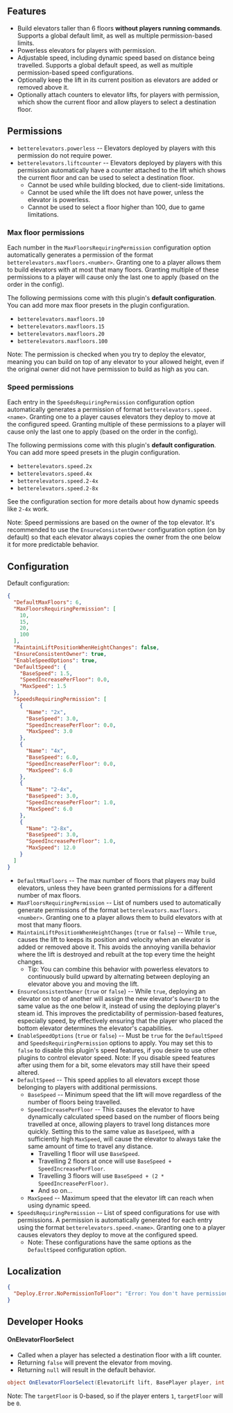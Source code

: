 ## Features

- Build elevators taller than 6 floors **without players running commands**. Supports a global default limit, as well as multiple permission-based limits.
- Powerless elevators for players with permission.
- Adjustable speed, including dynamic speed based on distance being travelled. Supports a global default speed, as well as multiple permission-based speed configurations.
- Optionally keep the lift in its current position as elevators are added or removed above it.
- Optionally attach counters to elevator lifts, for players with permission, which show the current floor and allow players to select a destination floor.

## Permissions

- `betterelevators.powerless` -- Elevators deployed by players with this permission do not require power.
- `betterelevators.liftcounter` -- Elevators deployed by players with this permission automatically have a counter attached to the lift which shows the current floor and can be used to select a destination floor.
  - Cannot be used while building blocked, due to client-side limitations.
  - Cannot be used while the lift does not have power, unless the elevator is powerless.
  - Cannot be used to select a floor higher than 100, due to game limitations.

### Max floor permissions

Each number in the `MaxFloorsRequiringPermission` configuration option automatically generates a permission of the format `betterelevators.maxfloors.<number>`. Granting one to a player allows them to build elevators with at most that many floors. Granting multiple of these permissions to a player will cause only the last one to apply (based on the order in the config).

The following permissions come with this plugin's **default configuration**. You can add more max floor presets in the plugin configuration.
- `betterelevators.maxfloors.10`
- `betterelevators.maxfloors.15`
- `betterelevators.maxfloors.20`
- `betterelevators.maxfloors.100`

Note: The permission is checked when you try to deploy the elevator, meaning you can build on top of any elevator to your allowed height, even if the original owner did not have permission to build as high as you can.

### Speed permissions

Each entry in the `SpeedsRequiringPermission` configuration option automatically generates a permission of format `betterelevators.speed.<name>`. Granting one to a player causes elevators they deploy to move at the configured speed. Granting multiple of these permissions to a player will cause only the last one to apply (based on the order in the config).

The following permissions come with this plugin's **default configuration**. You can add more speed presets in the plugin configuration.
- `betterelevators.speed.2x`
- `betterelevators.speed.4x`
- `betterelevators.speed.2-4x`
- `betterelevators.speed.2-8x`

See the configuration section for more details about how dynamic speeds like `2-4x` work.

Note: Speed permissions are based on the owner of the top elevator. It's recommended to use the `EnsureConsistentOwner` configuration option (on by default) so that each elevator always copies the owner from the one below it for more predictable behavior.

## Configuration

Default configuration:

```json
{
  "DefaultMaxFloors": 6,
  "MaxFloorsRequiringPermission": [
    10,
    15,
    20,
    100
  ],
  "MaintainLiftPositionWhenHeightChanges": false,
  "EnsureConsistentOwner": true,
  "EnableSpeedOptions": true,
  "DefaultSpeed": {
    "BaseSpeed": 1.5,
    "SpeedIncreasePerFloor": 0.0,
    "MaxSpeed": 1.5
  },
  "SpeedsRequiringPermission": [
    {
      "Name": "2x",
      "BaseSpeed": 3.0,
      "SpeedIncreasePerFloor": 0.0,
      "MaxSpeed": 3.0
    },
    {
      "Name": "4x",
      "BaseSpeed": 6.0,
      "SpeedIncreasePerFloor": 0.0,
      "MaxSpeed": 6.0
    },
    {
      "Name": "2-4x",
      "BaseSpeed": 3.0,
      "SpeedIncreasePerFloor": 1.0,
      "MaxSpeed": 6.0
    },
    {
      "Name": "2-8x",
      "BaseSpeed": 3.0,
      "SpeedIncreasePerFloor": 1.0,
      "MaxSpeed": 12.0
    }
  ]
}
```

- `DefaultMaxFloors` -- The max number of floors that players may build elevators, unless they have been granted permissions for a different number of max floors.
- `MaxFloorsRequiringPermission` -- List of numbers used to automatically generate permissions of the format `betterelevators.maxfloors.<number>`. Granting one to a player allows them to build elevators with at most that many floors.
- `MaintainLiftPositionWhenHeightChanges` (`true` or `false`) -- While `true`, causes the lift to keeps its position and velocity when an elevator is added or removed above it. This avoids the annoying vanilla behavior where the lift is destroyed and rebuilt at the top every time the height changes.
  - Tip: You can combine this behavior with powerless elevators to continuously build upward by alternating between deploying an elevator above you and moving the lift.
- `EnsureConsistentOwner` (`true` or `false`) -- While `true`, deploying an elevator on top of another will assign the new elevator's `OwnerID` to the same value as the one below it, instead of using the deploying player's steam id. This improves the predictability of permission-based features, especially speed, by effectively ensuring that the player who placed the bottom elevator determines the elevator's capabilities.
- `EnableSpeedOptions` (`true` or `false`) -- Must be `true` for the `DefaultSpeed` and `SpeedsRequiringPermission` options to apply. You may set this to `false` to disable this plugin's speed features, if you desire to use other plugins to control elevator speed. Note: If you disable speed features after using them for a bit, some elevators may still have their speed altered.
- `DefaultSpeed` -- This speed applies to all elevators except those belonging to players with additional permissions.
  - `BaseSpeed` -- Minimum speed that the lift will move regardless of the number of floors being travelled.
  - `SpeedIncreasePerFloor` -- This causes the elevator to have dynamically calculated speed based on the number of floors being travelled at once, allowing players to travel long distances more quickly. Setting this to the same value as `BaseSpeed`, with a sufficiently high `MaxSpeed`, will cause the elevator to always take the same amount of time to travel any distance.
    - Travelling 1 floor will use `BaseSpeed`.
    - Travelling 2 floors at once will use `BaseSpeed + SpeedIncreasePerFloor`.
    - Travelling 3 floors will use `BaseSpeed + (2 * SpeedIncreasePerFloor)`.
    - And so on...
  - `MaxSpeed` -- Maximum speed that the elevator lift can reach when using dynamic speed.
- `SpeedsRequiringPermission` -- List of speed configurations for use with permissions. A permission is automatically generated for each entry using the format `betterelevators.speed.<name>`. Granting one to a player causes elevators they deploy to move at the configured speed.
  - Note: These configurations have the same options as the `DefaultSpeed` configuration option.

## Localization

```json
{
  "Deploy.Error.NoPermissionToFloor": "Error: You don't have permission to build elevators taller than {0} floors."
}
```

## Developer Hooks

#### OnElevatorFloorSelect

- Called when a player has selected a destination floor with a lift counter.
- Returning `false` will prevent the elevator from moving.
- Returning `null` will result in the default behavior.

```csharp
object OnElevatorFloorSelect(ElevatorLift lift, BasePlayer player, int targetFloor)
```

Note: The `targetFloor` is 0-based, so if the player enters `1`, `targetFloor` will be `0`.
